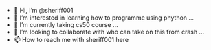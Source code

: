 - 👋 Hi, I’m @sheriff001
- 👀 I’m interested in learning how to programme using phython ...
- 🌱 I’m currently taking cs50 course ...
- 💞️ I’m looking to collaborate with who can take on this from crash ...
- 📫 How to reach me with sheriff001 here 

<!---
sheriff001/sheriff001 is a ✨ special ✨ repository because its `README.md` (this file) appears on your GitHub profile.
You can click the Preview link to take a look at your changes.
--->
